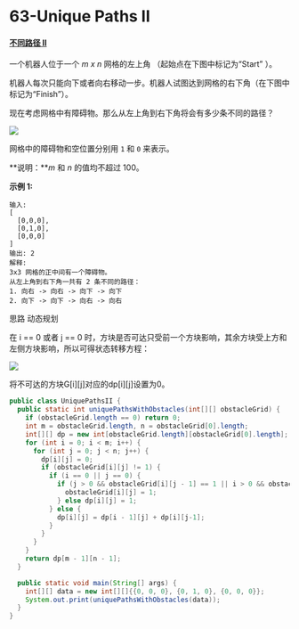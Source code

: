 # 63-Unique Paths II

#### [不同路径 II](https://leetcode-cn.com/problems/unique-paths-ii/)

一个机器人位于一个 *m x n* 网格的左上角 （起始点在下图中标记为“Start” ）。

机器人每次只能向下或者向右移动一步。机器人试图达到网格的右下角（在下图中标记为“Finish”）。

现在考虑网格中有障碍物。那么从左上角到右下角将会有多少条不同的路径？

![](http://ww1.sinaimg.cn/large/d0055ab3ly1g25wv39v66j20b4053gll.jpg)

网格中的障碍物和空位置分别用 `1` 和 `0` 来表示。

**说明：***m* 和 *n* 的值均不超过 100。

**示例 1:**

```
输入:
[
  [0,0,0],
  [0,1,0],
  [0,0,0]
]
输出: 2
解释:
3x3 网格的正中间有一个障碍物。
从左上角到右下角一共有 2 条不同的路径：
1. 向右 -> 向右 -> 向下 -> 向下
2. 向下 -> 向下 -> 向右 -> 向右
```

思路 动态规划

在 i == 0 或者 j == 0 时，方块是否可达只受前一个方块影响，其余方块受上方和左侧方块影响，所以可得状态转移方程：

![](http://ww1.sinaimg.cn/large/d0055ab3ly1g26szm8o6jj218k06e41i.jpg)

将不可达的方块G\[i][j]对应的dp\[i][j]设置为0。

```java
public class UniquePathsII {
  public static int uniquePathsWithObstacles(int[][] obstacleGrid) {
    if (obstacleGrid.length == 0) return 0;
    int m = obstacleGrid.length, n = obstacleGrid[0].length;
    int[][] dp = new int[obstacleGrid.length][obstacleGrid[0].length];
    for (int i = 0; i < m; i++) {
      for (int j = 0; j < n; j++) {
        dp[i][j] = 0;
        if (obstacleGrid[i][j] != 1) {
          if (i == 0 || j == 0) {
            if (j > 0 && obstacleGrid[i][j - 1] == 1 || i > 0 && obstacleGrid[i - 1][j] == 1) {
              obstacleGrid[i][j] = 1;
            } else dp[i][j] = 1;
          } else {
            dp[i][j] = dp[i - 1][j] + dp[i][j-1];
          }
        }
      }
    }
    return dp[m - 1][n - 1];
  }

  public static void main(String[] args) {
    int[][] data = new int[][]{{0, 0, 0}, {0, 1, 0}, {0, 0, 0}};
    System.out.print(uniquePathsWithObstacles(data));
  }
}
```

